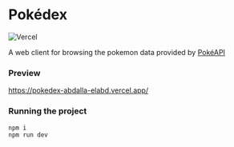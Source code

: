 # Pokédex

![Vercel](https://therealsujitk-vercel-badge.vercel.app/?app=pokedex-abdalla-elabd.vercel.app)

A web client for browsing the pokemon data provided by [PokéAPI](https://pokeapi.co/)

### Preview

https://pokedex-abdalla-elabd.vercel.app/

### Running the project

```
npm i
npm run dev
```
